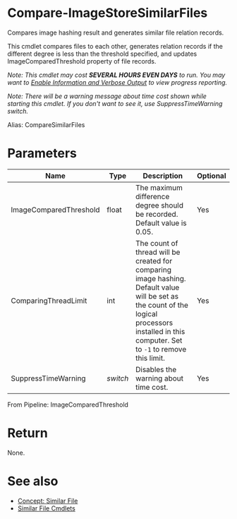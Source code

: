 # Compare-ImageStoreSimilarFiles
Compares image hashing result and generates similar file relation records.

This cmdlet compares files to each other, generates relation records if the different degree is less than the threshold specified, and updates ImageComparedThreshold property of file records.

*Note: This cmdlet may cost **SEVERAL HOURS EVEN DAYS** to run. You may want to [Enable Information and Verbose Output](../../../README.md#enable-information-and-verbose-output) to view progress reporting.*

*Note: There will be a warning message about time cost shown while starting this cmdlet. If you don't want to see it, use SuppressTimeWarning switch.*

Alias: CompareSimilarFiles

# Parameters
|Name|Type|Description|Optional|
|---|---|---|---|
|ImageComparedThreshold|float|The maximum difference degree should be recorded. Default value is 0.05.|Yes|
|ComparingThreadLimit|int|The count of thread will be created for comparing image hashing. Default value will be set as the count of the logical processors installed in this computer. Set to ```-1``` to remove this limit.|Yes|
|SuppressTimeWarning|*switch*|Disables the warning about time cost.|Yes|

From Pipeline: ImageComparedThreshold

# Return
None.

# See also
  * [Concept: Similar File](../../concept/SimilarFile.md)
  * [Similar File Cmdlets](../cmdlets.md#similar-file)